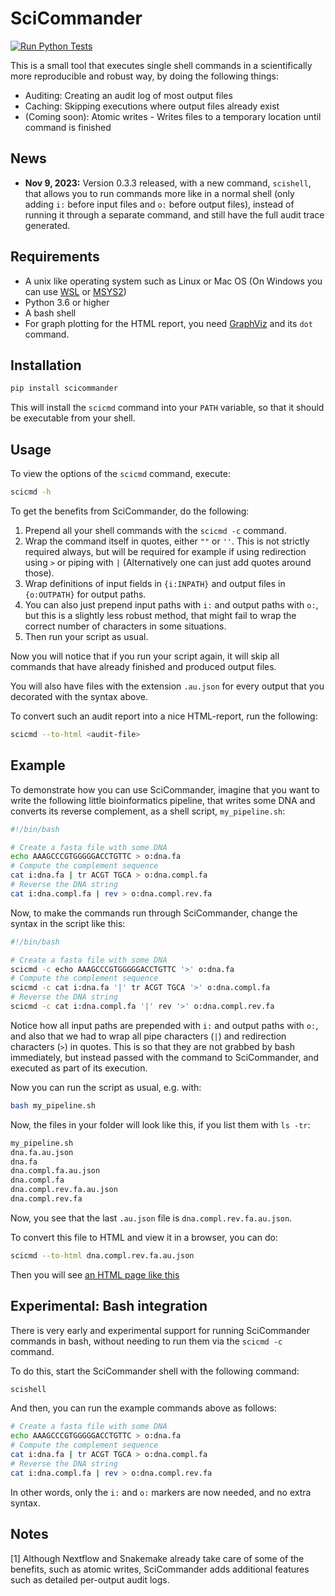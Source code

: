 SciCommander
============

[![Run Python Tests](https://github.com/samuell/scicommander/actions/workflows/python-run-tests.yml/badge.svg)](https://github.com/samuell/scicommander/actions/workflows/python-run-tests.yml)

This is a small tool that executes single shell commands in a scientifically
more reproducible and robust way, by doing the following things:

- Auditing: Creating an audit log of most output files
- Caching: Skipping executions where output files already exist
- (Coming soon): Atomic writes - Writes files to a temporary location until
  command is finished

## News

- **Nov 9, 2023:** Version 0.3.3 released, with a new command, `scishell`, that
  allows you to run commands more like in a normal shell (only adding  `i:`
  before input files and `o:` before output files), instead of running it
  through a separate command, and still have the full audit trace generated.

## Requirements

- A unix like operating system such as Linux or Mac OS (On Windows you can use
  [WSL](https://learn.microsoft.com/en-us/windows/wsl/about) or [MSYS2](https://www.msys2.org/))
- Python 3.6 or higher
- A bash shell
- For graph plotting for the HTML report, you need
  [GraphViz](https://graphviz.org/) and its `dot` command.

## Installation

```bash
pip install scicommander
```

This will install the `scicmd` command into your `PATH` variable, so that it
should be executable from your shell.

## Usage

To view the options of the `scicmd` command, execute:

```bash
scicmd -h
```

To get the benefits from SciCommander, do the following:

1. Prepend all your shell commands with the `scicmd -c` command.
2. Wrap the command itself in quotes, either `""` or `''`. This is not strictly
   required always, but will be required for example if using redirection using
   `>` or piping with `|` (Alternatively one can just add quotes around those).
3. Wrap definitions of input fields in `{i:INPATH}` and output files in
   `{o:OUTPATH}` for output paths.
4. You can also just prepend input paths with `i:` and output paths with `o:`,
   but this is a slightly less robust method, that might fail to wrap the
   correct number of characters in some situations.
5. Then run your script as usual.

Now you will notice that if you run your script again, it will skip all
commands that have already finished and produced output files.

You will also have files with the extension `.au.json` for every output that
you decorated with the syntax above.

To convert such an audit report into a nice HTML-report, run the following:

```bash
scicmd --to-html <audit-file>

```

## Example

To demonstrate how you can use SciCommander, imagine that you want to write the
following little bioinformatics pipeline, that writes some DNA and converts its
reverse complement, as a shell script, `my_pipeline.sh`:

```bash
#!/bin/bash

# Create a fasta file with some DNA
echo AAAGCCCGTGGGGGACCTGTTC > o:dna.fa
# Compute the complement sequence
cat i:dna.fa | tr ACGT TGCA > o:dna.compl.fa
# Reverse the DNA string
cat i:dna.compl.fa | rev > o:dna.compl.rev.fa
```
Now, to make the commands run through SciCommander, change the syntax in the
script like this:

```bash
#!/bin/bash

# Create a fasta file with some DNA
scicmd -c echo AAAGCCCGTGGGGGACCTGTTC '>' o:dna.fa
# Compute the complement sequence
scicmd -c cat i:dna.fa '|' tr ACGT TGCA '>' o:dna.compl.fa
# Reverse the DNA string
scicmd -c cat i:dna.compl.fa '|' rev '>' o:dna.compl.rev.fa
```

Notice how all input paths are prepended with `i:` and output paths with `o:`,
and also that we had to wrap all pipe characters (`|`) and redirection
characters (`>`) in quotes. This is so that they are not grabbed by bash
immediately, but instead passed with the command to SciCommander, and executed
as part of its execution.

Now you can run the script as usual, e.g. with:

```bash
bash my_pipeline.sh
```

Now, the files in your folder will look like this, if you list them with `ls -tr`:

```bash
my_pipeline.sh
dna.fa.au.json
dna.fa
dna.compl.fa.au.json
dna.compl.fa
dna.compl.rev.fa.au.json
dna.compl.rev.fa
```

Now, you see that the last `.au.json` file is `dna.compl.rev.fa.au.json`.

To convert this file to HTML and view it in a browser, you can do:

```bash
scicmd --to-html dna.compl.rev.fa.au.json
```

Then you will see [an HTML page like this](https://htmlpreview.github.io/?https://github.com/samuell/scicommander/blob/main/python/examples/dna.compl.rev.fa.au.html)

## Experimental: Bash integration

There is very early and experimental support for running SciCommander commands
in bash, without needing to run them via the `scicmd -c` command.

To do this, start the SciCommander shell with the following command:

```bash
scishell
```

And then, you can run the example commands above as follows:

```bash
# Create a fasta file with some DNA
echo AAAGCCCGTGGGGGACCTGTTC > o:dna.fa
# Compute the complement sequence
cat i:dna.fa | tr ACGT TGCA > o:dna.compl.fa
# Reverse the DNA string
cat i:dna.compl.fa | rev > o:dna.compl.rev.fa
```

In other words, only the `i:` and `o:` markers are now needed, and no extra
syntax.

## Notes

[1] Although Nextflow and Snakemake already take care of some of the benefits,
such as atomic writes, SciCommander adds additional features such as detailed
per-output audit logs.
